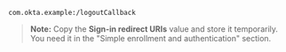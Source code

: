 `com.okta.example:/logoutCallback`
> **Note:** Copy the **Sign-in redirect URIs** value and store it temporarily. You need it in the "Simple enrollment and authentication" section.

